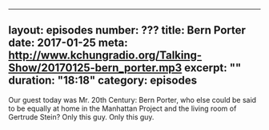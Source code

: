 -----
layout: episodes
number: ???
title: Bern Porter
date: 2017-01-25
meta: http://www.kchungradio.org/Talking-Show/20170125-bern_porter.mp3
excerpt: ""
duration: "18:18"
category: episodes
-----

Our guest today was Mr. 20th Century: Bern Porter, who else could be said to be equally at home in the Manhattan Project and the living room of Gertrude Stein? Only this guy. Only this guy.
